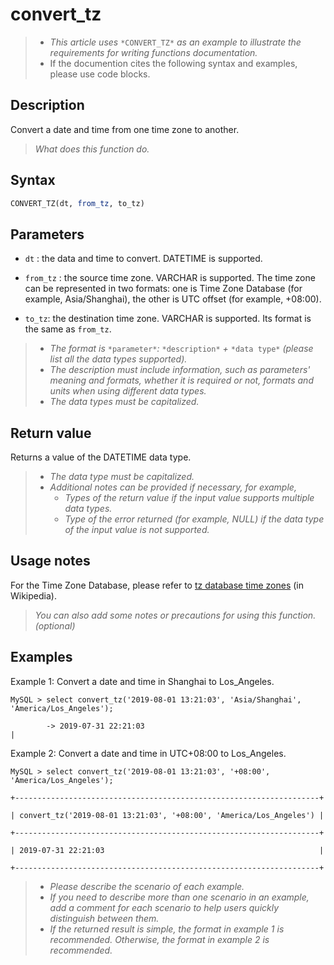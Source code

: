 # convert_tz

> - *This article uses* `*CONVERT_TZ*` *as an example to illustrate the requirements for writing functions documentation.*
> - If the documention cites the following syntax and examples, please use code blocks.

## Description

Convert a date and time from one time zone to another.

> *What does this function do.*

## Syntax

```sql
CONVERT_TZ(dt, from_tz, to_tz)
```

## Parameters

- `dt` : the data and time to convert. DATETIME is supported.

- `from_tz` : the source time zone. VARCHAR is supported. The time zone can be represented in two  formats: one is Time Zone Database (for example, Asia/Shanghai), the other is UTC offset (for example, +08:00).

- `to_tz`:  the destination time zone. VARCHAR is supported. Its format is the same as `from_tz`.

> - *The format is* `*parameter*`*:* `*description*` *+* `*data type*` *(please list all the data types supported).*
> - *The description must include information, such as parameters' meaning and formats, whether it is required or not, formats and units when using different data types.*
> - *The data types must be capitalized.*

## Return value

Returns a value of the DATETIME data type.

> - *The data type must be capitalized.*
> - *Additional notes can be provided if necessary, for example,*
>   - *Types of the return value if the input value supports multiple data types.*
>   - *Type of the error returned (for example, NULL) if the data type of the input value is not supported.*

## Usage notes

For the Time Zone Database, please refer to [tz database time zones](https://en.wikipedia.org/wiki/List_of_tz_database_time_zones) (in Wikipedia).

> *You can also add some notes or precautions for using this function. (optional)*

## Examples

Example 1: Convert a date and time in Shanghai to Los_Angeles.

```Plain%20Text
MySQL > select convert_tz('2019-08-01 13:21:03', 'Asia/Shanghai', 'America/Los_Angeles');

        -> 2019-07-31 22:21:03                                                       |
```

Example 2: Convert a date and time in UTC+08:00 to Los_Angeles.

```Plain%20Text
MySQL > select convert_tz('2019-08-01 13:21:03', '+08:00', 'America/Los_Angeles');

+--------------------------------------------------------------------+

| convert_tz('2019-08-01 13:21:03', '+08:00', 'America/Los_Angeles') |

+--------------------------------------------------------------------+

| 2019-07-31 22:21:03                                                |

+--------------------------------------------------------------------+
```

> - *Please describe the* *scenario* *of each example.*
> - *If you need to describe more than one scenario in an example, add a comment for each scenario to help* *users quickly distinguish between them.* 
> - *If the returned result is simple, the format in example* *1* *is recommended. Otherwise, the format in example 2 is recommended.*